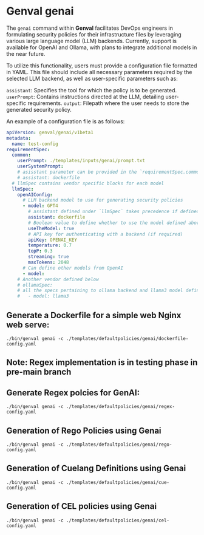# Genval genai
The `genai` command within **Genval** facilitates DevOps engineers in formulating security policies for their infrastructure files by leveraging various large language model (LLM) backends. Currently, support is available for OpenAI and Ollama, with plans to integrate additional models in the near future.

To utilize this functionality, users must provide a configuration file formatted in YAML. This file should include all necessary parameters required by the selected LLM backend, as well as user-specific parameters such as:

`assistant`: Specifies the tool for which the policy is to be generated.
`userPrompt`: Contains instructions directed at the LLM, detailing user-specific requirements.
`output`: Filepath where the user needs to store the generated security policy.

An example of a configuration file is as follows:

```yaml
apiVersion: genval/genai/v1beta1
metadata:
  name: test-config
requirementSpec:
  common:
    userPrompt: ./templates/inputs/genai/prompt.txt
    userSystemPrompt:
    # asisstant parameter can be provided in the `requirementSpec.common` as well as `llmSpec.openAIConfig`
    # assistant: dockerfile
  # llmSpec contains vendor specific blocks for each model
  llmSpec:
    openAIConfig:
      # LLM backend model to use for generating security policies
      - model: GPT4
        # assistant defined under `llmSpec` takes precedence if defined in common as well
        assistant: dockerfile
        # Boolean value to define whether to use the model defined above
        useTheModel: true
        # API key for authenticating with a backend (if required)
        apiKey: OPENAI_KEY
        temperature: 0.7
        topP: 0.3
        streaming: true
        maxTokens: 2048
      # Can define other models from OpenAI
      - model:
    # Another vendor defined below
    # ollamaSpec:
    # all the specs pertaining to ollama backend and llama3 model defined under `model` list
    #   - model: llama3
```
## Generate a Dockerfile for a simple web Nginx web serve:

`./bin/genval genai -c ./templates/defaultpolicies/genai/dockerfile-config.yaml`

## Note: Regex implementation is in testing phase in pre-main branch

## Generate Regex polcies for GenAI:

`./bin/genval genai -c ./templates/defaultpolicies/genai/regex-config.yaml`

## Generation of Rego Policies using Genai

`./bin/genval genai -c ./templates/defaultpolicies/genai/rego-config.yaml`

## Generation of Cuelang Definitions using Genai

`./bin/genval genai -c ./templates/defaultpolicies/genai/cue-config.yaml`

## Generation of CEL policies using Genai

`./bin/genval genai -c ./templates/defaultpolicies/genai/cel-config.yaml`
